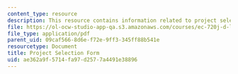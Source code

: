 ```yaml
---
content_type: resource
description: This resource contains information related to project selection form.
file: https://ol-ocw-studio-app-qa.s3.amazonaws.com/courses/ec-720j-d-lab-ii-design-spring-2010/ae362a9f5714fa97d2577a4491e38896_MITEC_720JS10_proj_select.pdf
file_type: application/pdf
parent_uid: 09caf566-8d6e-f72e-9ff3-345ff88b541e
resourcetype: Document
title: Project Selection Form
uid: ae362a9f-5714-fa97-d257-7a4491e38896
---
```

